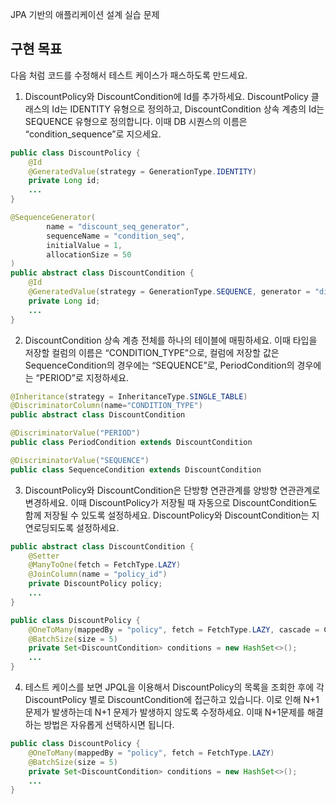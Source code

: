 JPA 기반의 애플리케이션 설계 실습 문제

## 구현 목표

다음 처럼 코드를 수정해서 테스트 케이스가 패스하도록 만드세요.

1. DiscountPolicy와 DiscountCondition에 Id를 추가하세요.
   DiscountPolicy 클래스의 Id는 IDENTITY 유형으로 정의하고, DiscountCondition 상속 계층의 Id는 SEQUENCE 유형으로 정의합니다.
   이때 DB 시퀀스의 이름은 “condition_sequence”로 지으세요.
```java
public class DiscountPolicy {
    @Id
    @GeneratedValue(strategy = GenerationType.IDENTITY)
    private Long id;
    ...
}

@SequenceGenerator(
        name = "discount_seq_generator",
        sequenceName = "condition_seq",
        initialValue = 1,
        allocationSize = 50
)
public abstract class DiscountCondition {
    @Id
    @GeneratedValue(strategy = GenerationType.SEQUENCE, generator = "discount_seq_generator")
    private Long id;
    ...
}
```

2. DiscountCondition 상속 계층 전체를 하나의 테이블에 매핑하세요.
   이때 타입을 저장할 컬럼의 이름은 “CONDITION_TYPE”으로, 컬럼에 저장할 값은 SequenceCondition의 경우에는 “SEQUENCE”로, PeriodCondition의 경우에는 “PERIOD”로 지정하세요.
```java
@Inheritance(strategy = InheritanceType.SINGLE_TABLE)
@DiscriminatorColumn(name="CONDITION_TYPE")
public abstract class DiscountCondition

@DiscriminatorValue("PERIOD")
public class PeriodCondition extends DiscountCondition

@DiscriminatorValue("SEQUENCE")
public class SequenceCondition extends DiscountCondition 
```
3. DiscountPolicy와 DiscountCondition은 단방향 연관관계를 양방향 연관관계로 변경하세요.
   이때 DiscountPolicy가 저장될 때 자동으로 DiscountCondition도 함께 저장될 수 있도록 설정하세요.
   DiscountPolicy와 DiscountCondition는 지연로딩되도록 설정하세요.
```java
public abstract class DiscountCondition {
    @Setter
    @ManyToOne(fetch = FetchType.LAZY)
    @JoinColumn(name = "policy_id")
    private DiscountPolicy policy;
    ...
}

public class DiscountPolicy {
    @OneToMany(mappedBy = "policy", fetch = FetchType.LAZY, cascade = CascadeType.PERSIST)
    @BatchSize(size = 5)
    private Set<DiscountCondition> conditions = new HashSet<>();
    ...
}
```
4. 테스트 케이스를 보면 JPQL을 이용해서 DiscountPolicy의 목록을 조회한 후에 각 DiscountPolicy 별로 DiscountCondition에 접근하고 있습니다. 이로 인해 N+1 문제가 발생하는데 N+1 문제가 발생하지 않도록 수정하세요.
   이때 N+1문제를 해결하는 방법은 자유롭게 선택하시면 됩니다.
```java
public class DiscountPolicy {
    @OneToMany(mappedBy = "policy", fetch = FetchType.LAZY)
    @BatchSize(size = 5)
    private Set<DiscountCondition> conditions = new HashSet<>();
    ...
}
```